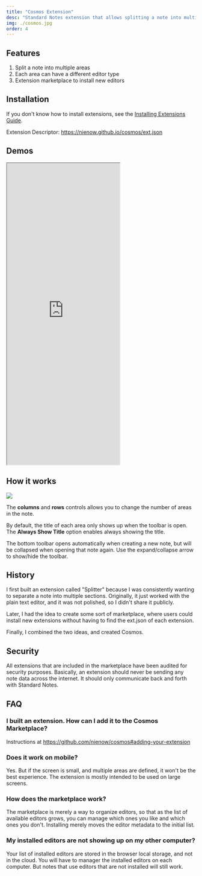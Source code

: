 ```yaml
---
title: "Cosmos Extension"
desc: "Standard Notes extension that allows splitting a note into multiple areas. Each area can use a separate editor type. Contains an extension marketplace."
img: ./cosmos.jpg
order: 4
---
```


## Features

1. Split a note into multiple areas
2. Each area can have a different editor type
3. Extension marketplace to install new editors

## Installation

If you don't know how to install extensions, see the [Installing Extensions Guide](/standard-notes/installing-extensions.html).

Extension Descriptor: https://nienow.github.io/cosmos/ext.json

## Demos

<iframe src="https://nienow.github.io/cosmos/demo.html" height="800"></iframe>

## How it works

<img src="/images/sn/cosmos-instr.png" class="full-img"/>

The **columns** and **rows** controls allows you to change the number of areas in the note.

By default, the title of each area only shows up when the toolbar is open. The **Always Show Title** option enables always showing the title.

The bottom toolbar opens automatically when creating a new note, but will be collapsed when opening that note again. Use the expand/collapse arrow to show/hide the toolbar.

## History

I first built an extension called "Splitter" because I was consistently wanting to separate a note into multiple sections.
Originally, it just worked with the plain text editor, and it was not polished, so I didn't share it publicly.

Later, I had the idea to create some sort of marketplace, where users could install new extensions without having to find the ext.json of each extension.

Finally, I combined the two ideas, and created Cosmos.

## Security

All extensions that are included in the marketplace have been audited for security purposes.
Basically, an extension should never be sending any note data across the internet.
It should only communicate back and forth with Standard Notes.

## FAQ

### I built an extension. How can I add it to the Cosmos Marketplace?

Instructions at https://github.com/nienow/cosmos#adding-your-extension

### Does it work on mobile?

Yes. But if the screen is small, and multiple areas are defined, it won't be the best experience. The extension is mostly intended to be used on large screens.

### How does the marketplace work?

The marketplace is merely a way to organize editors, so that as the list of available editors grows, you can manage which ones you like and which ones you don't. Installing merely moves the editor metadata to the initial list.

### My installed editors are not showing up on my other computer?

Your list of installed editors are stored in the browser local storage, and not in the cloud. You will have to manager the installed editors on each computer. But notes that use editors that are not installed will still work.
